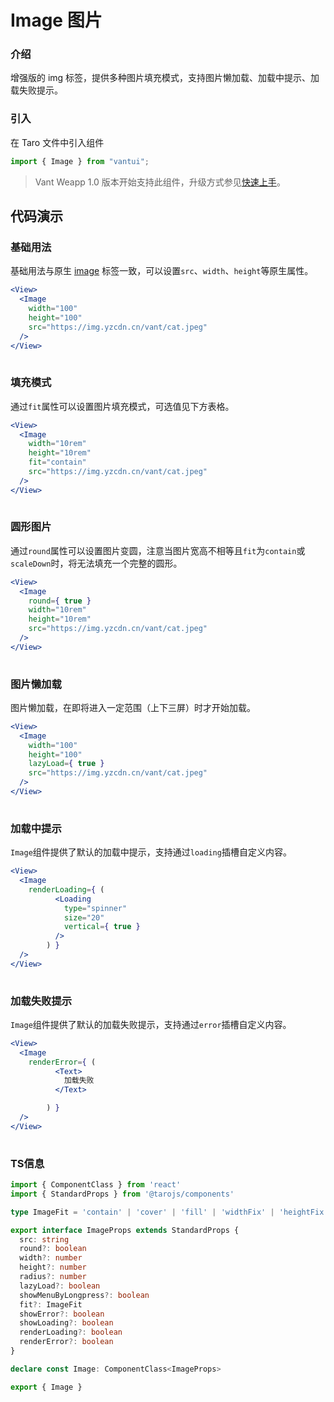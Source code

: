 # Image 图片

### 介绍

增强版的 img 标签，提供多种图片填充模式，支持图片懒加载、加载中提示、加载失败提示。

### 引入

在 Taro 文件中引入组件

```js
import { Image } from "vantui"; 
```

> Vant Weapp 1.0 版本开始支持此组件，升级方式参见[快速上手](#/quickstart)。

## 代码演示

### 基础用法

基础用法与原生 [image](<(https://developers.weixin.qq.com/miniprogram/dev/component/image.html)>) 标签一致，可以设置`src`、`width`、`height`等原生属性。

```jsx
<View>
  <Image
    width="100"
    height="100"
    src="https://img.yzcdn.cn/vant/cat.jpeg"
  />
</View>
 
```

### 填充模式

通过`fit`属性可以设置图片填充模式，可选值见下方表格。

```jsx
<View>
  <Image
    width="10rem"
    height="10rem"
    fit="contain"
    src="https://img.yzcdn.cn/vant/cat.jpeg"
  />
</View>
 
```

### 圆形图片

通过`round`属性可以设置图片变圆，注意当图片宽高不相等且`fit`为`contain`或`scaleDown`时，将无法填充一个完整的圆形。

```jsx
<View>
  <Image
    round={ true }
    width="10rem"
    height="10rem"
    src="https://img.yzcdn.cn/vant/cat.jpeg"
  />
</View>
 
```

### 图片懒加载

图片懒加载，在即将进入一定范围（上下三屏）时才开始加载。

```jsx
<View>
  <Image
    width="100"
    height="100"
    lazyLoad={ true }
    src="https://img.yzcdn.cn/vant/cat.jpeg"
  />
</View>
 
```

### 加载中提示

`Image`组件提供了默认的加载中提示，支持通过`loading`插槽自定义内容。

```jsx
<View>
  <Image
    renderLoading={ (
          <Loading
            type="spinner"
            size="20"
            vertical={ true }
          />
        ) }
  />
</View>
 
```

### 加载失败提示

`Image`组件提供了默认的加载失败提示，支持通过`error`插槽自定义内容。

```jsx
<View>
  <Image
    renderError={ (
          <Text>
            加载失败
          </Text>

        ) }
  />
</View>
 
```
### TS信息
```ts 
import { ComponentClass } from 'react'
import { StandardProps } from '@tarojs/components'

type ImageFit = 'contain' | 'cover' | 'fill' | 'widthFix' | 'heightFix' | 'none'

export interface ImageProps extends StandardProps {
  src: string
  round?: boolean
  width?: number
  height?: number
  radius?: number
  lazyLoad?: boolean
  showMenuByLongpress?: boolean
  fit?: ImageFit
  showError?: boolean
  showLoading?: boolean
  renderLoading?: boolean
  renderError?: boolean
}

declare const Image: ComponentClass<ImageProps>

export { Image }
```